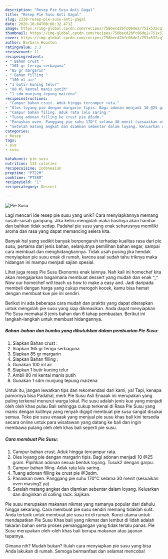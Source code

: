 ```yaml
---
description: "Resep Pie Susu Anti Gagal"
title: "Resep Pie Susu Anti Gagal"
slug: 2230-resep-pie-susu-anti-gagal
date: 2020-10-04T00:08:32.471Z
image: https://img-global.cpcdn.com/recipes/758becd2bfc06de2/751x532cq70/pie-susu-foto-resep-utama.jpg
thumbnail: https://img-global.cpcdn.com/recipes/758becd2bfc06de2/751x532cq70/pie-susu-foto-resep-utama.jpg
cover: https://img-global.cpcdn.com/recipes/758becd2bfc06de2/751x532cq70/pie-susu-foto-resep-utama.jpg
author: Barbara Houston
ratingvalue: 3.3
reviewcount: 11
recipeingredient:
- " Bahan crust "
- "165 gr terigu serbaguna"
- "85 gr margarin"
- " Bahan filling "
- "100 ml air"
- "1 butir kuning telur"
- "80 ml kental manis putih"
- "1 sdm munjung tepung maizena"
recipeinstructions:
- "Campur bahan crust. Aduk hingga tercampur rata."
- "Oles loyang pie dengan margarin tipis. Bagi adonan menjadi 10 @25 gram. Pipihkan adonan sesuai bentuk loyang. Tusuk2 dengan garpu."
- "Campur bahan filing. Aduk rata lalu saring."
- "Tuang adonan filling ke crust pie @3sdm."
- "Panaskan oven. Panggang pie suhu 170°C selama 30 menit (sesuaikan oven masing2 ya)"
- "Setelah matang angkat dan diamkan sebentar dalam loyang. Keluarkan dan dinginkan di colling rack. Sajikan."
categories:
- Resep
tags:
- pie
- susu

katakunci: pie susu 
nutrition: 113 calories
recipecuisine: Indonesian
preptime: "PT22M"
cooktime: "PT38M"
recipeyield: "1"
recipecategory: Dessert

---
```



![Pie Susu](https://img-global.cpcdn.com/recipes/758becd2bfc06de2/751x532cq70/pie-susu-foto-resep-utama.jpg)

Lagi mencari ide resep pie susu yang unik? Cara menyiapkannya memang susah-susah gampang. Jika keliru mengolah maka hasilnya akan hambar dan bahkan tidak sedap. Padahal pie susu yang enak seharusnya memiliki aroma dan rasa yang dapat memancing selera kita.

Banyak hal yang sedikit banyak berpengaruh terhadap kualitas rasa dari pie susu, pertama dari jenis bahan, selanjutnya pemilihan bahan segar, sampai cara membuat dan menghidangkannya. Tidak usah pusing jika hendak menyiapkan pie susu enak di rumah, karena asal sudah tahu triknya maka hidangan ini mampu menjadi sajian spesial.

Lihat juga resep Pie Susu Ekonomis enak lainnya. Nah kali ini homechef kita akan mengajarkan bagaimana membuat dessert yang mudah dan enak ^_^ Now our homechef will teach us how to make a easy and. Jadi daripada membeli dengan harga yang cukup merogoh kocek, kamu bisa hemat dengan membuat kue pie ini sendiri.


Berikut ini ada beberapa cara mudah dan praktis yang dapat diterapkan untuk mengolah pie susu yang siap dikreasikan. Anda dapat menyiapkan Pie Susu memakai 8 jenis bahan dan 6 tahap pembuatan. Berikut ini langkah-langkah untuk membuat hidangannya.

<!--inarticleads1-->

##### Bahan-bahan dan bumbu yang dibutuhkan dalam pembuatan Pie Susu:

1. Siapkan  Bahan crust :
1. Siapkan 165 gr terigu serbaguna
1. Siapkan 85 gr margarin
1. Siapkan  Bahan filling :
1. Gunakan 100 ml air
1. Siapkan 1 butir kuning telur
1. Ambil 80 ml kental manis putih
1. Gunakan 1 sdm munjung tepung maizena


Untuk itu, jangan lewatkan tips dan rekomendasi dari kami, ya! Tapi, kenapa pamornya bisa Padahal, merk Pie Susu Asli Enaaak ini merupakan yang paling terkenal menurut warga lokal. Pie susu adalah jenis kue yang menjadi oleh oleh khas pulau Bali sehingga cukup terkenal di Rasa Pie Susu yang manis dengan kulitnya yang renyah digigit membuat pie susu sangat disukai semua. Toko pie susu enaaak yang menjual pie susu khas bali kini tersedia secara online untuk para wisatawan yang datang ke bali dan ingin membawa pulang oleh oleh khas bali seperti pie susu. 

<!--inarticleads2-->

##### Cara membuat Pie Susu:

1. Campur bahan crust. Aduk hingga tercampur rata.
1. Oles loyang pie dengan margarin tipis. Bagi adonan menjadi 10 @25 gram. Pipihkan adonan sesuai bentuk loyang. Tusuk2 dengan garpu.
1. Campur bahan filing. Aduk rata lalu saring.
1. Tuang adonan filling ke crust pie @3sdm.
1. Panaskan oven. Panggang pie suhu 170°C selama 30 menit (sesuaikan oven masing2 ya)
1. Setelah matang angkat dan diamkan sebentar dalam loyang. Keluarkan dan dinginkan di colling rack. Sajikan.


Pie susu merupakan makanan nikmat yang namanya popular dari dahulu hingga sekarang. Cara membuat pie susu sendiri memang tidaklah sulit. Anda tertarik untuk membuat pie susu ini di rumah. Kunci utama untuk mendapatkan Pie Susu Khas bali yang nikmat dan lembut di lidah adalah takaran bahan serta proses pemanggangan yang tidak terlalu panas. Pie Susu merupakan oleh-oleh khas bali berupa makanan atau jajanan tepatnya. 

Gimana nih? Mudah bukan? Itulah cara menyiapkan pie susu yang bisa Anda lakukan di rumah. Semoga bermanfaat dan selamat mencoba!
